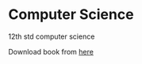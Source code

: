 # Computer Science
12th std computer science

Download book from [here](https://drive.google.com/file/d/1-O0P_p9eeJnilw3gFStEU9LlTp6KYhfP/view)


